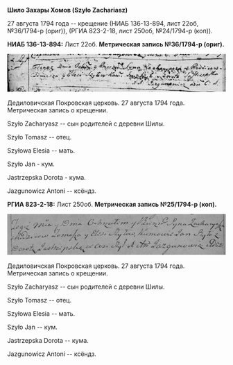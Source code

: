 **Шило Захары Хомов (Szyło Zachariasz)**

27 августа 1794 года -- крещение (НИАБ 136-13-894, лист 22об, №36/1794-р
(ориг)), (РГИА 823-2-18, лист 250об, №24/1794-р (коп)).

**НИАБ 136-13-894:** Лист 22об. **Метрическая запись №36/1794-р
(ориг).**

![](./media/cc58ba3cf86cd2841159d16bfbc9f7a6ef828e0e.png)

Дедиловичская Покровская церковь. 27 августа 1794 года. Метрическая
запись о крещении.

Szyło Zacharyasz -- сын родителей с деревни Шилы.

Szyło Tomasz -- отец.

Szyłowa Elesia -- мать.

Szyło Jan - кум.

Jastrzepska Dorota - кума.

Jazgunowicz Antoni -- ксёндз.

**РГИА 823-2-18:** Лист 250об. **Метрическая запись №25/1794-р (коп).**

![](./media/d17211fee7b699ed158f1a1abe28afb63cd5683d.png)

Дедиловичская Покровская церковь. 27 августа 1794 года. Метрическая
запись о крещении.

Szyło Zacharyasz -- сын родителей с деревни Шилы.

Szyło Tomasz -- отец.

Szyłowa Elesia -- мать.

Szyło Jan -- кум.

Jastrzepska Dorota -- кума.

Jazgunowicz Antoni -- ксёндз.
